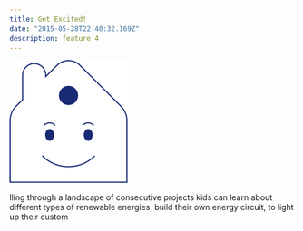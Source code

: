```yaml
---
title: Get Excited!
date: "2015-05-28T22:40:32.169Z"
description: feature 4
---
```


![image](./cs-home.svg#display=block;width=100px;margin-left=auto;margin-right=auto;margin-top=0rem;margin-bottom=3rem)


lling through a landscape of consecutive projects kids can learn about different types of renewable energies, build their own energy circuit, to light up their custom
